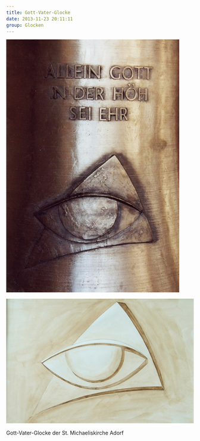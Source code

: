 ```yaml
---
title: Gott-Vater-Glocke
date: 2013-11-23 20:11:11
group: Glocken
---
```

![Gott-Vater-Glocke](/img/glocken/gott-vater-glocke.jpg)

![Gott-Vater-Glocke Aquarell](/img/glocken/gott-vater-glocke-aquarell.jpg)

Gott-Vater-Glocke der St. Michaeliskirche Adorf
